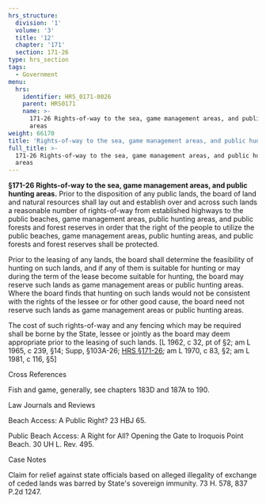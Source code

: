 ```yaml
---
hrs_structure:
  division: '1'
  volume: '3'
  title: '12'
  chapter: '171'
  section: 171-26
type: hrs_section
tags:
  - Government
menu:
  hrs:
    identifier: HRS_0171-0026
    parent: HRS0171
    name: >-
      171-26 Rights-of-way to the sea, game management areas, and public hunting
      areas
weight: 66170
title: 'Rights-of-way to the sea, game management areas, and public hunting areas'
full_title: >-
  171-26 Rights-of-way to the sea, game management areas, and public hunting
  areas
---
```

**§171-26 Rights-of-way to the sea, game management areas, and public hunting areas.** Prior to the disposition of any public lands, the board of land and natural resources shall lay out and establish over and across such lands a reasonable number of rights-of-way from established highways to the public beaches, game management areas, public hunting areas, and public forests and forest reserves in order that the right of the people to utilize the public beaches, game management areas, public hunting areas, and public forests and forest reserves shall be protected.

Prior to the leasing of any lands, the board shall determine the feasibility of hunting on such lands, and if any of them is suitable for hunting or may during the term of the lease become suitable for hunting, the board may reserve such lands as game management areas or public hunting areas. Where the board finds that hunting on such lands would not be consistent with the rights of the lessee or for other good cause, the board need not reserve such lands as game management areas or public hunting areas.

The cost of such rights-of-way and any fencing which may be required shall be borne by the State, lessee or jointly as the board may deem appropriate prior to the leasing of such lands. [L 1962, c 32, pt of §2; am L 1965, c 239, §14; Supp, §103A-26; [HRS §171-26](/title-12/chapter-171/section-171-26/); am L 1970, c 83, §2; am L 1981, c 116, §5]

Cross References

Fish and game, generally, see chapters 183D and 187A to 190.

Law Journals and Reviews

Beach Access: A Public Right? 23 HBJ 65.

Public Beach Access: A Right for All? Opening the Gate to Iroquois Point Beach. 30 UH L. Rev. 495.

Case Notes

Claim for relief against state officials based on alleged illegality of exchange of ceded lands was barred by State's sovereign immunity. 73 H. 578, 837 P.2d 1247.